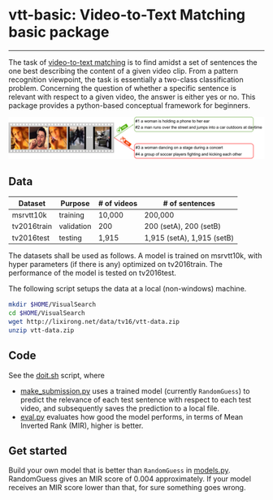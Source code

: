 # vtt-basic: Video-to-Text Matching basic package
---

The task of [video-to-text matching](https://arxiv.org/abs/1709.01362) is to find amidst a set of sentences the one best describing the content of a given video clip. From a pattern recognition viewpoint, the task is essentially a two-class classification problem. Concerning the question of whether a specific sentence is relevant with respect to a given video, the answer is either yes or no.
This package provides a python-based conceptual framework for beginners.

![video to text mathcing](vtt-matching.png)

## Data

Dataset  | Purpose  | # of videos | # of sentences
------------ | -------- | ----------- | --------------
msrvtt10k    | training   | 10,000 | 200,000
tv2016train  | validation | 200 | 200 (setA), 200 (setB)
tv2016test   | testing    | 1,915 | 1,915 (setA), 1,915 (setB)

The datasets shall be used as follows. A model is trained on msrvtt10k, with hyper parameters (if there is any) optimized on tv2016train. The performance of the model is tested on tv2016test.

The following script setups the data at a local (non-windows) machine.
```bash
mkdir $HOME/VisualSearch
cd $HOME/VisualSearch
wget http://lixirong.net/data/tv16/vtt-data.zip
unzip vtt-data.zip
```

## Code

See the [doit.sh](doit.sh) script, where
+ [make_submission.py](make_submission.py) uses a trained model (currently `RandomGuess`) to predict the relevance of each test sentence with respect to each test video, and subsequently saves the prediction to a local file. 
+ [eval.py](eval.py) evaluates how good the model performs, in terms of Mean Inverted Rank (MIR), higher is better. 

## Get started

Build your own model that is better than `RandomGuess` in [models.py](models.py). RandomGuess gives an MIR score of 0.004 approximately. If your model receives an MIR score lower than that, for sure something goes wrong.
